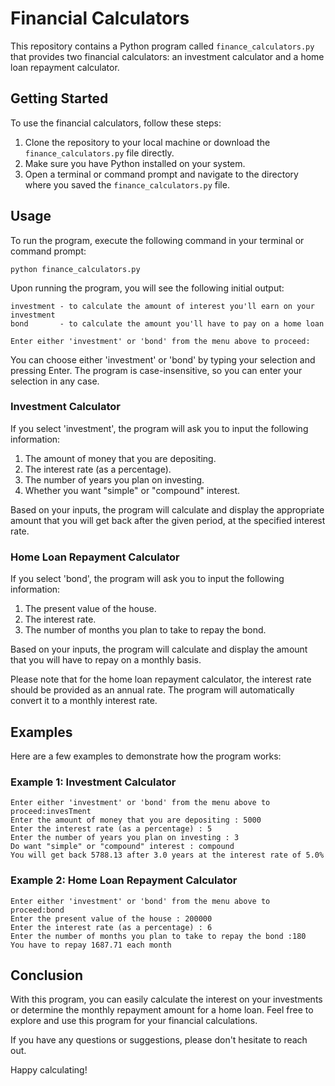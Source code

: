 # Financial Calculators

This repository contains a Python program called `finance_calculators.py` that provides two financial calculators: an investment calculator and a home loan repayment calculator.

## Getting Started

To use the financial calculators, follow these steps:

1. Clone the repository to your local machine or download the `finance_calculators.py` file directly.
2. Make sure you have Python installed on your system.
3. Open a terminal or command prompt and navigate to the directory where you saved the `finance_calculators.py` file.

## Usage

To run the program, execute the following command in your terminal or command prompt:

```
python finance_calculators.py
```

Upon running the program, you will see the following initial output:

```
investment - to calculate the amount of interest you'll earn on your investment
bond       - to calculate the amount you'll have to pay on a home loan

Enter either 'investment' or 'bond' from the menu above to proceed:
```

You can choose either 'investment' or 'bond' by typing your selection and pressing Enter. The program is case-insensitive, so you can enter your selection in any case.

### Investment Calculator

If you select 'investment', the program will ask you to input the following information:

1. The amount of money that you are depositing.
2. The interest rate (as a percentage).
3. The number of years you plan on investing.
4. Whether you want "simple" or "compound" interest.

Based on your inputs, the program will calculate and display the appropriate amount that you will get back after the given period, at the specified interest rate.

### Home Loan Repayment Calculator

If you select 'bond', the program will ask you to input the following information:

1. The present value of the house.
2. The interest rate.
3. The number of months you plan to take to repay the bond.

Based on your inputs, the program will calculate and display the amount that you will have to repay on a monthly basis.

Please note that for the home loan repayment calculator, the interest rate should be provided as an annual rate. The program will automatically convert it to a monthly interest rate.

## Examples

Here are a few examples to demonstrate how the program works:

### Example 1: Investment Calculator

```
Enter either 'investment' or 'bond' from the menu above to proceed:invesTment
Enter the amount of money that you are depositing : 5000
Enter the interest rate (as a percentage) : 5
Enter the number of years you plan on investing : 3
Do want "simple" or "compound" interest : compound
You will get back 5788.13 after 3.0 years at the interest rate of 5.0%
```

### Example 2: Home Loan Repayment Calculator

```
Enter either 'investment' or 'bond' from the menu above to proceed:bond
Enter the present value of the house : 200000
Enter the interest rate (as a percentage) : 6
Enter the number of months you plan to take to repay the bond :180
You have to repay 1687.71 each month
```

## Conclusion

With this program, you can easily calculate the interest on your investments or determine the monthly repayment amount for a home loan. Feel free to explore and use this program for your financial calculations.

If you have any questions or suggestions, please don't hesitate to reach out.

Happy calculating!